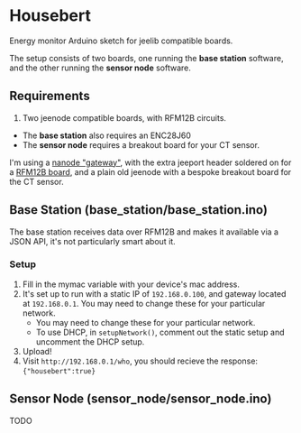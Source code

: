 # Housebert

Energy monitor Arduino sketch for jeelib compatible boards.

The setup consists of two boards, one running the __base station__ software, and the other running the __sensor node__ software.

## Requirements

1. Two jeenode compatible boards, with RFM12B circuits.
  - The __base station__ also requires an ENC28J60
  - The __sensor node__ requires a breakout board for your CT sensor.

I'm using a [nanode "gateway"](http://www.nanode.eu/), with the extra jeeport header soldered on for a [RFM12B board](http://jeelabs.net/projects/hardware/wiki/RFM12B_Board), and a plain old jeenode with a bespoke breakout board for the CT sensor.

## Base Station (base\_station/base\_station.ino)

The base station receives data over RFM12B and makes it available via a JSON API, it's not particularly smart about it.

### Setup

1. Fill in the mymac variable with your device's mac address.
2. It's set up to run with a static IP of `192.168.0.100`, and gateway located
at `192.168.0.1`. You may need to change these for your particular network.
    - You may need to change these for your particular network.
    - To use DHCP, in `setupNetwork()`, comment out the static setup and
    uncomment the DHCP setup.
3. Upload!
4. Visit `http://192.168.0.1/who`, you should recieve the response:
    `{"housebert":true}`

## Sensor Node (sensor\_node/sensor\_node.ino)

TODO

